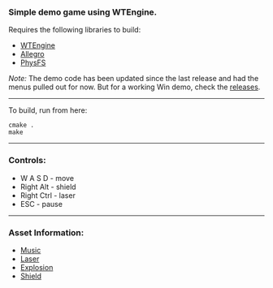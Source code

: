 ### Simple demo game using WTEngine.

Requires the following libraries to build:
- [WTEngine](https://github.com/AtomicSponge/wtengine)
- [Allegro](https://github.com/liballeg/allegro5)
- [PhysFS](https://github.com/icculus/physfs)

*Note:* The demo code has been updated since the last release and had the menus pulled out for now.  But for a working Win demo, check the [releases](https://github.com/AtomicSponge/slv-demo-01/tree/main/releases).

---

To build, run from here:
```
cmake .
make
```

---

### Controls:
 - W A S D - move
 - Right Alt - shield
 - Right Ctrl - laser
 - ESC - pause

---

### Asset Information:
- [Music](https://freesound.org/people/joshuaempyre/sounds/250856/)
- [Laser](https://freesound.org/people/SamsterBirdies/sounds/470903/)
- [Explosion](https://freesound.org/people/deleted_user_5405837/sounds/399303/)
- [Shield](https://freesound.org/people/matucha/sounds/116037/)